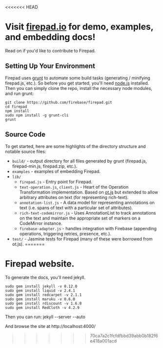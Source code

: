 <<<<<<< HEAD
# Visit [firepad.io](http://www.firepad.io/) for demo, examples, and embedding docs!
Read on if you'd like to contribute to Firepad.

## Setting Up Your Environment
Firepad uses [grunt](http://gruntjs.com/) to automate some build tasks (generating / minifying firepad.js, etc.).
So before you get started, you'll need [node.js](http://nodejs.org/) installed.  Then you can simply clone 
the repo, install the necessary node modules, and run grunt:

    git clone https://github.com/firebase/firepad.git
    cd firepad
    npm install
    sudo npm install -g grunt-cli
    grunt

## Source Code
To get started, here are some highlights of the directory structure and notable source files:

* `build/` - output directory for all files generated by grunt (firepad.js, firepad-min.js, firepad.zip, etc.).
* `examples` - examples of embedding Firepad.
* `lib/`
    * `firepad.js` - Entry point for Firepad.
    * `text-operation.js`, `client.js` - Heart of the Operation Transformation implementation.  Based on
      [ot.js](https://github.com/Operational-Transformation/ot.js/) but extended to allow arbitrary
      attributes on text (for representing rich-text).
    * `annotation-list.js` - A data model for representing annotations on text (i.e. spans of text with a particular
      set of attributes).
    * `rich-text-codemirror.js` - Uses AnnotationList to track annotations on the text and maintain the appropriate
      set of markers on a CodeMirror instance.
    * `firebase-adapter.js` - handles integration with Firebase (appending operations, triggering retries,
      presence, etc.).
* `test/` - Jasmine tests for Firepad (many of these were borrowed from ot.js).
=======
# Firepad website.

To generate the docs, you'll need jekyll.

    sudo gem install jekyll -v 0.12.0
    sudo gem install liquid -v 2.4.1
    sudo gem install redcarpet -v 2.1.1
    sudo gem install maruku -v 0.6.0
    sudo gem install rdiscount -v 1.6.8
    sudo gem install RedCloth -v 4.2.9

Then you can run: jekyll --server --auto

And browse the site at http://localhost:4000/
>>>>>>> 70ca7a2c1fcfdfbbd39abb0b182f6e418a001acd
